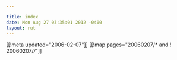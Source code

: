 ```yaml
---

title: index
date: Mon Aug 27 03:35:01 2012 -0400
layout: rut
---
```


[[!meta updated="2006-02-07"]]
[[!map pages="20060207/* and ! 20060207/*/*"]]
